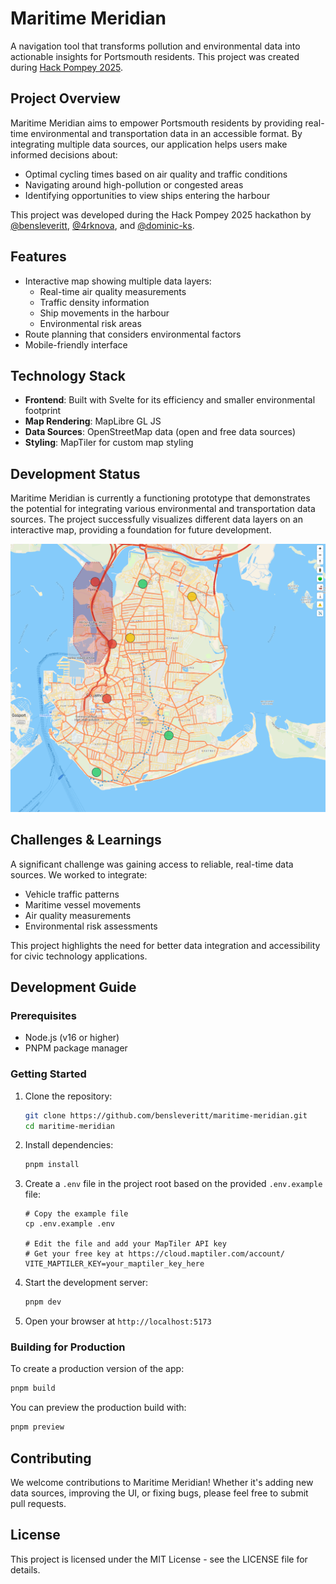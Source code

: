 # Maritime Meridian

A navigation tool that transforms pollution and environmental data into actionable insights for Portsmouth residents. This project was created during [Hack Pompey 2025](https://hackpompey.co.uk/).

## Project Overview

Maritime Meridian aims to empower Portsmouth residents by providing real-time environmental and transportation data in an accessible format. By integrating multiple data sources, our application helps users make informed decisions about:

- Optimal cycling times based on air quality and traffic conditions
- Navigating around high-pollution or congested areas
- Identifying opportunities to view ships entering the harbour

This project was developed during the Hack Pompey 2025 hackathon by [@bensleveritt](https://github.com/bensleveritt), [@4rknova](https://github.com/4rknova), and [@dominic-ks](https://github.com/dominic-ks).

## Features

- Interactive map showing multiple data layers:
  - Real-time air quality measurements
  - Traffic density information
  - Ship movements in the harbour
  - Environmental risk areas
- Route planning that considers environmental factors
- Mobile-friendly interface

## Technology Stack

- **Frontend**: Built with Svelte for its efficiency and smaller environmental footprint
- **Map Rendering**: MapLibre GL JS
- **Data Sources**: OpenStreetMap data (open and free data sources)
- **Styling**: MapTiler for custom map styling

## Development Status

Maritime Meridian is currently a functioning prototype that demonstrates the potential for integrating various environmental and transportation data sources. The project successfully visualizes different data layers on an interactive map, providing a foundation for future development.

![Screenshot of Maritime Meridian](./screenshot.png)

## Challenges & Learnings

A significant challenge was gaining access to reliable, real-time data sources. We worked to integrate:
- Vehicle traffic patterns
- Maritime vessel movements
- Air quality measurements
- Environmental risk assessments

This project highlights the need for better data integration and accessibility for civic technology applications.

## Development Guide

### Prerequisites

- Node.js (v16 or higher)
- PNPM package manager

### Getting Started

1. Clone the repository:
   ```bash
   git clone https://github.com/bensleveritt/maritime-meridian.git
   cd maritime-meridian
   ```

2. Install dependencies:
   ```bash
   pnpm install
   ```

3. Create a `.env` file in the project root based on the provided `.env.example` file:
   ```
   # Copy the example file
   cp .env.example .env
   
   # Edit the file and add your MapTiler API key
   # Get your free key at https://cloud.maptiler.com/account/
   VITE_MAPTILER_KEY=your_maptiler_key_here
   ```

4. Start the development server:
   ```bash
   pnpm dev
   ```

5. Open your browser at `http://localhost:5173`

### Building for Production

To create a production version of the app:

```bash
pnpm build
```

You can preview the production build with:

```bash
pnpm preview
```

## Contributing

We welcome contributions to Maritime Meridian! Whether it's adding new data sources, improving the UI, or fixing bugs, please feel free to submit pull requests.

## License

This project is licensed under the MIT License - see the LICENSE file for details.